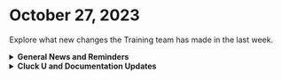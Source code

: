 # October 27, 2023

Explore what new changes the Training team has made in the last week.

<details>

<summary><strong>General News and Reminders</strong></summary>

* **Game Tip for the Week:** If you're looking to buy games for yourself or your loved ones for the holidays, stay patient for Black Friday, Cyber Monday, and beyond. It might sound obvious, but some people don't realize that even new games can get deals when the holiday sales kick-off.  Well, except for Nintendo games...&#x20;
* **ANNOUNCING:** [Broken link](broken-reference "mention")
  * Join in on this weekly webinar series happening [Mondays](https://calendly.com/cluck-u/fast-track-onboarding-session-1), [Wednesdays](https://calendly.com/cluck-u/fast-track-onboarding-session-2) & [Fridays](https://calendly.com/cluck-u/fast-track-onboarding-session-3) to expedite your Rewst onboarding experience.
* **Join us for our regularly scheduled Training:**
  * Mondays: Rewst 101 @ 12pm EST + Rewst 104 @ 1:15pm EST
  * Tuesdays: Rewst 102 @ 12pm EST + Rewst 105 @ 1:15pm EST
  * Wednesdays: Rewst 103 @ 12pm EST + Rewst 106 @ 1:15pm EST
  * Thursdays: Cluck U Office Hours @ 11am EST
* Join us in our new [Cluck-U Discord channel](https://discord.com/channels/936789089703845988/1121465945295167588) if you have any questions, comments, or concerns!

</details>

<details>

<summary><strong>Cluck U and Documentation Updates</strong></summary>

**Cluck University**

* 201 and 202 are actively being prepared for launch! Look forward to more information to sign up soon!&#x20;
* Our Discord [Getting Started](https://discord.com/channels/936789089703845988/1161387168888004618) section is now ready to use! This includes the following posts to guide you through the flow:
  * Verify Yourself into the Kewp
  * Engaging with the ROC to get Support
  * Nestle in the Kewp and see what resources and channels you have
  * Getting Familiar with Rewst&#x20;
  * Fast Track Onboarding with Group sessions
  * Launch your Cluck U Experience!&#x20;
  * Take the Role Alignment Exam to help us identify how we can best support you!
* **Updates and Fixes:**
  * [Broken link](broken-reference "mention")Updates to page and steps

**Documentation**

* [october-20th-2023-sophos-firmware-updates-csp-connectors-and-gdap-documentation-workflows.md](../roc-open-mics/october-20th-2023-sophos-firmware-updates-csp-connectors-and-gdap-documentation-workflows.md "mention")
* **Updates and Fixes:**&#x20;
  * [internal-rewst-jinja-examples.md](../../documentation/jinja/internal-rewst-jinja-examples.md "mention")Updated
  * [list-of-jinja-filters.md](../../documentation/jinja/list-of-jinja-filters.md "mention")Updated with hmac and hex filters

</details>
